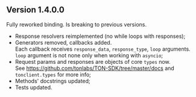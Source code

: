 ## Version 1.4.0.0
Fully reworked binding. Is breaking to previous versions.  
  * Response resolvers reimplemented (no while loops with responses);
  * Generators removed, callbacks added.  
    Each callback receives `response_data`, `response_type`, `loop` arguments.
    `loop` argument is not none only when working with `asyncio`;
  * Request params and responses are objects of core `types` now.  
    See https://github.com/tonlabs/TON-SDK/tree/master/docs and `tonclient.types` for more info;
  * Methods' docstrings updated;
  * Tests updated.
